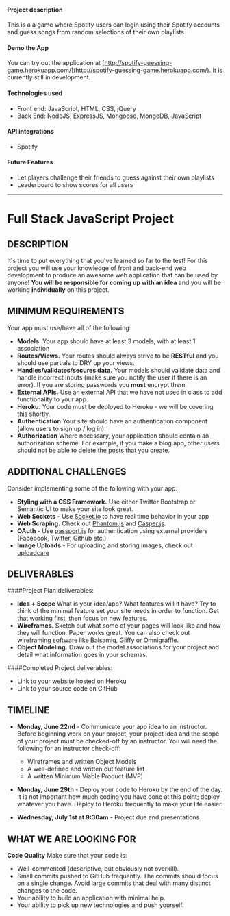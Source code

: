 #### Project description

This is a a game where Spotify users can login using their Spotify accounts and guess songs from random selections of their own playlists.

#### Demo the App

You can try out the application at [http://spotify-guessing-game.herokuapp.com/](http://spotify-guessing-game.herokuapp.com/). It is currently still in development.

#### Technologies used

- Front end: JavaScript, HTML, CSS, jQuery
- Back End: NodeJS, ExpressJS, Mongoose, MongoDB, JavaScript

#### API integrations

- Spotify

#### Future Features

- Let players challenge their friends to guess against their own playlists
- Leaderboard to show scores for all users


----

# Full Stack JavaScript Project

## DESCRIPTION

It's time to put everything that you've learned so far to the test! For this project you will use your knowledge of front and back-end web development to produce an awesome web application that can be used by anyone! **You will be responsible for coming up with an idea** and you will be working **individually** on this project.

## MINIMUM REQUIREMENTS
Your app must use/have all of the following:

* **Models.** Your app should have at least 3 models, with at least 1 association
* **Routes/Views.** Your routes should always strive to be **RESTful** and you should use partials to DRY up your views.
* **Handles/validates/secures data.** Your models should validate data and handle incorrect inputs (make sure you notify the user if there is an error). If you are storing passwords you **must** encrypt them.
* **External APIs.** Use an external API that we have not used in class to add functionality to your app.
* **Heroku.** Your code must be deployed to Heroku - we will be covering this shortly.
* **Authentication** Your site should have an authentication component (allow users to sign up / log in). 
* **Authorization** Where necessary, your application should contain an authorization scheme.  For example, if you make a blog app, other users should not be able to delete the posts that you create.

## ADDITIONAL CHALLENGES
Consider implementing some of the following with your app:

* **Styling with a CSS Framework.** Use either Twitter Bootstrap or Semantic UI to make your site look great.
* **Web Sockets** - Use [Socket.io](http://socket.io/) to have real time behavior in your app
* **Web Scraping.** Check out [Phantom.js](http://casperjs.org/) and [Casper.js](http://casperjs.org/).
* **OAuth** - Use [passport.js](http://passportjs.org/) for authentication using external providers (Facebook, Twitter, Github etc.)
* **Image Uploads** - For uploading and storing images, check out [uploadcare](https://uploadcare.com/)

## DELIVERABLES

####Project Plan deliverables:

* **Idea + Scope** What is your idea/app? What features will it have? Try to think of the minimal feature set your site needs in order to function. Get that working first, then focus on new features. 
* **Wireframes.** Sketch out what some of your pages will look like and how they will function. Paper works great. You can also check out wireframing software like Balsamiq, Gliffy or Omnigraffle.
* **Object Modeling.** Draw out the model associations for your project and detail what information goes in your schemas.

####Completed Project deliverables:

* Link to your website hosted on Heroku
* Link to your source code on GitHub

## TIMELINE

* __Monday, June 22nd__ - Communicate your app idea to an instructor. Before beginning work on your project, your project idea and the scope of your project must be checked-off by an instructor.  You will need the following for an instructor check-off:
    - Wireframes and written Object Models 
    - A well-defined and written out feature list 
    - A written Minimum Viable Product (MVP) 
    
* __Monday, June 29th__ - Deploy your code to Heroku by the end of the day.  It is not important how much coding you have done at this point; deploy whatever you have.  Deploy to Heroku frequently to make your life easier.
* __Wednesday, July 1st at 9:30am__ - Project due and presentations 

## WHAT WE ARE LOOKING FOR
__Code Quality__ Make sure that your code is:

* Well-commented (descriptive, but obviously not overkill).
* Small commits pushed to GitHub frequently.  The commits should focus on a single change. Avoid large commits that deal with many distinct changes to the code. 
* Your ability to build an application with minimal help.
* Your ability to pick up new technologies and push yourself.

